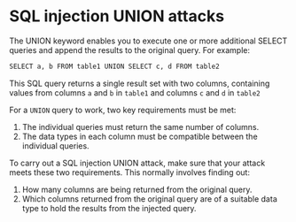 # SQL injection UNION attacks

The UNION keyword enables you to execute 
one or more additional SELECT queries and append the results to the original query. For example:
```bash
SELECT a, b FROM table1 UNION SELECT c, d FROM table2
```
This SQL query returns a single result set with two columns, containing values from columns `a` and `b` in `table1` and columns `c` and `d` in `table2`

For a `UNION` query to work, two key requirements must be met:
1) The individual queries must return the same number of columns.
2) The data types in each column must be compatible between the individual queries.

To carry out a SQL injection UNION attack, make sure that your attack meets these two requirements. 
This normally involves finding out:
1) How many columns are being returned from the original query.
2) Which columns returned from the original query are of a suitable data type to hold the results from the injected query.

